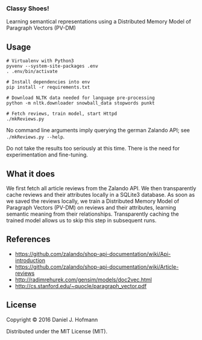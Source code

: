 ### Classy Shoes!

Learning semantical representations using a Distributed Memory Model of Paragraph Vectors (PV-DM)


## Usage

    # Virtualenv with Python3
    pyvenv --system-site-packages .env
    . .env/bin/activate

    # Install dependencies into env
    pip install -r requirements.txt

    # Download NLTK data needed for language pre-processing
    python -m nltk.downloader snowball_data stopwords punkt

    # Fetch reviews, train model, start Httpd
    ./mkReviews.py

No command line arguments imply querying the german Zalando API; see `./mkReviews.py --help`.

Do not take the results too seriously at this time. There is the need for experimentation and fine-tuning.


## What it does

We first fetch all article reviews from the Zalando API.
We then transparently cache reviews and their attributes locally in a SQLite3 database.
As soon as we saved the reviews locally, we train a Distributed Memory Model of Paragraph Vectors (PV-DM) on reviews and their attributes, learning semantic meaning from their relationships.
Transparently caching the trained model allows us to skip this step in subsequent runs.


## References

- https://github.com/zalando/shop-api-documentation/wiki/Api-introduction
- https://github.com/zalando/shop-api-documentation/wiki/Article-reviews
- http://radimrehurek.com/gensim/models/doc2vec.html
- http://cs.stanford.edu/~quocle/paragraph_vector.pdf


## License

Copyright © 2016 Daniel J. Hofmann

Distributed under the MIT License (MIT).
